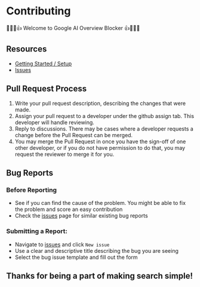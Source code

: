 # Contributing

:partying_face::cowboy_hat_face::tada::+1: Welcome to Google AI Overview Blocker :+1::tada::cowboy_hat_face::partying_face:

## Resources
- [Getting Started / Setup](https://github.com/zbarnz/Google_AI_Overviews_Blocker/blob/master/README.MD)
- [Issues](https://github.com/zbarnz/Google_AI_Overviews_Blocker/issues)

## Pull Request Process

1. Write your pull request description, describing the changes that were made.
2. Assign your pull request to a developer under the github assign tab. This developer will handle reviewing.
3. Reply to discussions. There may be cases where a developer requests a change before the Pull Request can be merged.
4. You may merge the Pull Request in once you have the sign-off of one other developer, or if you do not have permission to do that, you may request the reviewer to merge it for you.

## Bug Reports

### Before Reporting
- See if you can find the cause of the problem. You might be able to fix the problem and score an easy contribution
- Check the [issues](https://github.com/zbarnz/Google_AI_Overviews_Blocker/issues) page for similar existing bug reports

### Submitting a Report:
- Navigate to [issues](https://github.com/zbarnz/Google_AI_Overviews_Blocker/issues) and click `New issue`
- Use a clear and descriptive title describing the bug you are seeing
- Select the bug issue template and fill out the form

## Thanks for being a part of making search simple!
